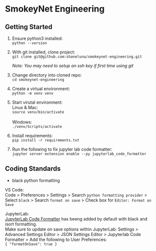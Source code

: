 # SmokeyNet Engineering

## Getting Started

1. Ensure python3 installed:<br>
   `python --version`

2. With git installed, clone project:<br>
   `git clone git@github.com:shaneluna/smokeynet-engineering.git`

   _Note: You may need to setup an ssh key if first time using git_

3. Change directory into cloned repo:<br>
   `cd smokeynet-engineering`

4. Create a virtual environment:<br>
   `python -m venv venv`

5. Start virutal environment:<br>
   Linux & Mac:<br>
   `source venv/bin/activate`<br><br>
   Windows:<br>
   `./venv/Scripts/activate`

6. Install requirements:<br>
   `pip install -r requirements.txt`

7. Run the following to fix jupyter lab code formatter:<br>
   `jupyter server extension enable --py jupyterlab_code_formatter`

## Coding Standards

- black python formatting<br>

VS Code:<br>
Code > Preferences > Settings > Search `python formatting provider` > Select `black` > Search `format on save` > Check box for `Editor: Format on Save`<br>

JupyterLab:<br>
[JupyterLab Code Formatter](https://jupyterlab-code-formatter.readthedocs.io/en/latest/) has beeng added by default with black and isort formatting.<br>
Make sure to update on save options within JupyterLab: Settings > Advanced Settings Editor > JSON Settings Editor > Jupyterlab Code Formatter > Add the following to User Preferences:<br>
`{ "formatOnSave": true }`
